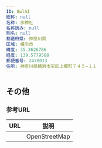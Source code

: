 ```yaml
---
ID: 8wlAI
総称: null
名称: 水神社
名称読み: null
別名: null
都道府県: 神奈川県
区域: 横浜市
緯度: 35.3626786
経度: 139.5779568
郵便番号: 2470013
住所: 神奈川県横浜市栄区上郷町７４５−１１
---
```


## その他

### 参考URL

| URL | 説明          |
| --- | ------------- |
|     | OpenStreetMap |
